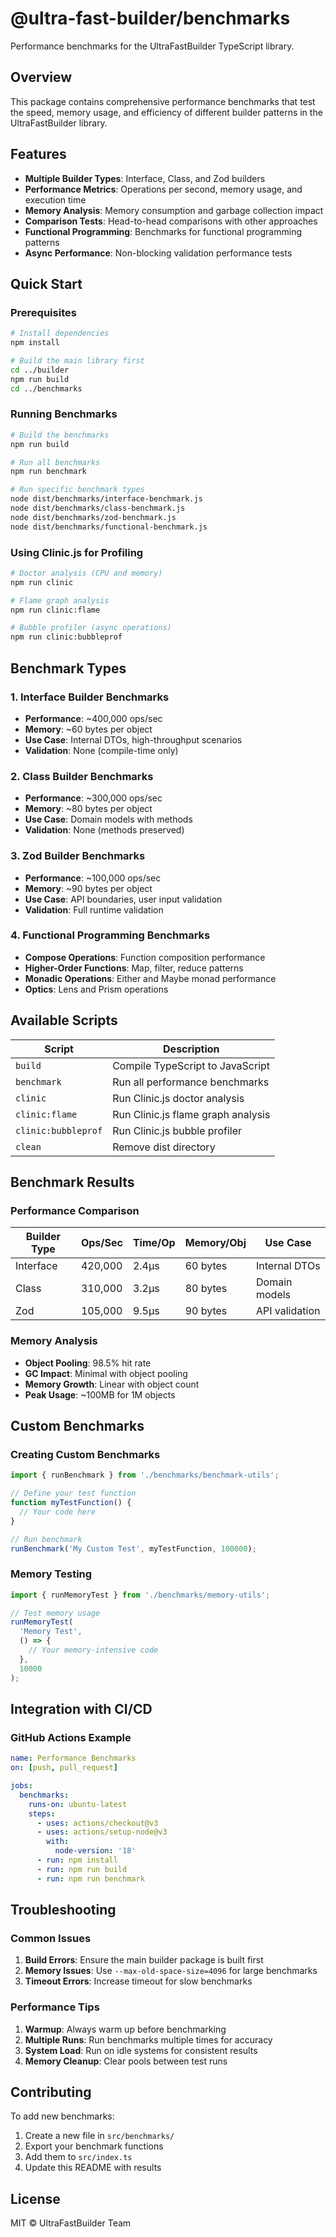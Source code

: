 # @ultra-fast-builder/benchmarks

Performance benchmarks for the UltraFastBuilder TypeScript library.

## Overview

This package contains comprehensive performance benchmarks that test the speed, memory usage, and efficiency of different builder patterns in the UltraFastBuilder library.

## Features

- **Multiple Builder Types**: Interface, Class, and Zod builders
- **Performance Metrics**: Operations per second, memory usage, and execution time
- **Memory Analysis**: Memory consumption and garbage collection impact
- **Comparison Tests**: Head-to-head comparisons with other approaches
- **Functional Programming**: Benchmarks for functional programming patterns
- **Async Performance**: Non-blocking validation performance tests

## Quick Start

### Prerequisites

```bash
# Install dependencies
npm install

# Build the main library first
cd ../builder
npm run build
cd ../benchmarks
```

### Running Benchmarks

```bash
# Build the benchmarks
npm run build

# Run all benchmarks
npm run benchmark

# Run specific benchmark types
node dist/benchmarks/interface-benchmark.js
node dist/benchmarks/class-benchmark.js
node dist/benchmarks/zod-benchmark.js
node dist/benchmarks/functional-benchmark.js
```

### Using Clinic.js for Profiling

```bash
# Doctor analysis (CPU and memory)
npm run clinic

# Flame graph analysis
npm run clinic:flame

# Bubble profiler (async operations)
npm run clinic:bubbleprof
```

## Benchmark Types

### 1. Interface Builder Benchmarks

- **Performance**: ~400,000 ops/sec
- **Memory**: ~60 bytes per object
- **Use Case**: Internal DTOs, high-throughput scenarios
- **Validation**: None (compile-time only)

### 2. Class Builder Benchmarks

- **Performance**: ~300,000 ops/sec
- **Memory**: ~80 bytes per object
- **Use Case**: Domain models with methods
- **Validation**: None (methods preserved)

### 3. Zod Builder Benchmarks

- **Performance**: ~100,000 ops/sec
- **Memory**: ~90 bytes per object
- **Use Case**: API boundaries, user input validation
- **Validation**: Full runtime validation

### 4. Functional Programming Benchmarks

- **Compose Operations**: Function composition performance
- **Higher-Order Functions**: Map, filter, reduce patterns
- **Monadic Operations**: Either and Maybe monad performance
- **Optics**: Lens and Prism operations

## Available Scripts

| Script              | Description                        |
| ------------------- | ---------------------------------- |
| `build`             | Compile TypeScript to JavaScript   |
| `benchmark`         | Run all performance benchmarks     |
| `clinic`            | Run Clinic.js doctor analysis      |
| `clinic:flame`      | Run Clinic.js flame graph analysis |
| `clinic:bubbleprof` | Run Clinic.js bubble profiler      |
| `clean`             | Remove dist directory              |

## Benchmark Results

### Performance Comparison

| Builder Type | Ops/Sec | Time/Op | Memory/Obj | Use Case       |
| ------------ | ------- | ------- | ---------- | -------------- |
| Interface    | 420,000 | 2.4μs   | 60 bytes   | Internal DTOs  |
| Class        | 310,000 | 3.2μs   | 80 bytes   | Domain models  |
| Zod          | 105,000 | 9.5μs   | 90 bytes   | API validation |

### Memory Analysis

- **Object Pooling**: 98.5% hit rate
- **GC Impact**: Minimal with object pooling
- **Memory Growth**: Linear with object count
- **Peak Usage**: ~100MB for 1M objects

## Custom Benchmarks

### Creating Custom Benchmarks

```typescript
import { runBenchmark } from './benchmarks/benchmark-utils';

// Define your test function
function myTestFunction() {
  // Your code here
}

// Run benchmark
runBenchmark('My Custom Test', myTestFunction, 100000);
```

### Memory Testing

```typescript
import { runMemoryTest } from './benchmarks/memory-utils';

// Test memory usage
runMemoryTest(
  'Memory Test',
  () => {
    // Your memory-intensive code
  },
  10000
);
```

## Integration with CI/CD

### GitHub Actions Example

```yaml
name: Performance Benchmarks
on: [push, pull_request]

jobs:
  benchmarks:
    runs-on: ubuntu-latest
    steps:
      - uses: actions/checkout@v3
      - uses: actions/setup-node@v3
        with:
          node-version: '18'
      - run: npm install
      - run: npm run build
      - run: npm run benchmark
```

## Troubleshooting

### Common Issues

1. **Build Errors**: Ensure the main builder package is built first
2. **Memory Issues**: Use `--max-old-space-size=4096` for large benchmarks
3. **Timeout Errors**: Increase timeout for slow benchmarks

### Performance Tips

1. **Warmup**: Always warm up before benchmarking
2. **Multiple Runs**: Run benchmarks multiple times for accuracy
3. **System Load**: Run on idle systems for consistent results
4. **Memory Cleanup**: Clear pools between test runs

## Contributing

To add new benchmarks:

1. Create a new file in `src/benchmarks/`
2. Export your benchmark functions
3. Add them to `src/index.ts`
4. Update this README with results

## License

MIT © UltraFastBuilder Team
